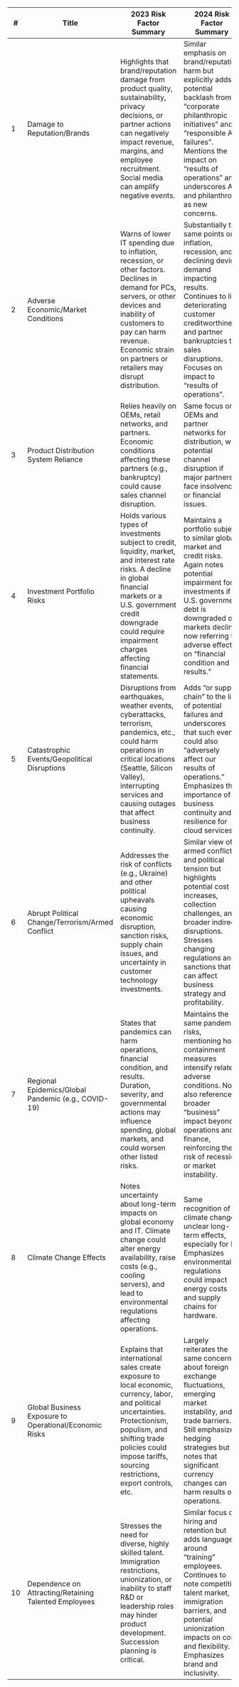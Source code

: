 | # | Title                                                    | 2023 Risk Factor Summary                                                                                                                                                                                                                  | 2024 Risk Factor Summary                                                                                                                                                                                                                                      | Change                                                                                                                            |
|---|----------------------------------------------------------|-------------------------------------------------------------------------------------------------------------------------------------------------------------------------------------------------------------------------------------------|--------------------------------------------------------------------------------------------------------------------------------------------------------------------------------------------------------------------------------------------------------------|-----------------------------------------------------------------------------------------------------------------------------------|
| 1 | Damage to Reputation/Brands                              | Highlights that brand/reputation damage from product quality, sustainability, privacy decisions, or partner actions can negatively impact revenue, margins, and employee recruitment. Social media can amplify negative events.           | Similar emphasis on brand/reputation harm but explicitly adds potential backlash from “corporate philanthropic initiatives” and “responsible AI failures”. Mentions the impact on “results of operations” and underscores AI and philanthropy as new concerns. | **Modified** – Expanded language on philanthropic initiatives and AI, reflecting emerging brand and reputation concerns.          |
| 2 | Adverse Economic/Market Conditions                       | Warns of lower IT spending due to inflation, recession, or other factors. Declines in demand for PCs, servers, or other devices and inability of customers to pay can harm revenue. Economic strain on partners or retailers may disrupt distribution. | Substantially the same points on inflation, recession, and declining device demand impacting results. Continues to link deteriorating customer creditworthiness and partner bankruptcies to sales disruptions. Focuses on impact to “results of operations”.            | **Modified** – Largely the same risk with minor wording updates (e.g., “results of operations” vs. “operating results”).           |
| 3 | Product Distribution System Reliance                     | Relies heavily on OEMs, retail networks, and partners. Economic conditions affecting these partners (e.g., bankruptcy) could cause sales channel disruption.                                                                              | Same focus on OEMs and partner networks for distribution, with potential channel disruption if major partners face insolvency or financial issues.                                                                                                           | **Unchanged** – Core content remains the same, noting potential partner bankruptcies or economic issues.                         |
| 4 | Investment Portfolio Risks                               | Holds various types of investments subject to credit, liquidity, market, and interest rate risks. A decline in global financial markets or a U.S. government credit downgrade could require impairment charges affecting financial statements. | Maintains a portfolio subject to similar global market and credit risks. Again notes potential impairment for investments if U.S. government debt is downgraded or markets decline, now referring to adverse effects on “financial condition and results.”        | **Modified** – Mostly similar with slight wording changes emphasizing potential effect on “financial condition and results.”      |
| 5 | Catastrophic Events/Geopolitical Disruptions             | Disruptions from earthquakes, weather events, cyberattacks, terrorism, pandemics, etc., could harm operations in critical locations (Seattle, Silicon Valley), interrupting services and causing outages that affect business continuity.      | Adds “or supply chain” to the list of potential failures and underscores that such events could also “adversely affect our results of operations.” Emphasizes the importance of business continuity and resilience for cloud services.                            | **Modified** – Additional emphasis on supply chain disruptions and results of operations, but core risk remains the same.         |
| 6 | Abrupt Political Change/Terrorism/Armed Conflict         | Addresses the risk of conflicts (e.g., Ukraine) and other political upheavals causing economic disruption, sanction risks, supply chain issues, and uncertainty in customer technology investments.                                           | Similar view of armed conflict and political tension but highlights potential cost increases, collection challenges, and broader indirect disruptions. Stresses changing regulations and sanctions that can affect business strategy and profitability.            | **Modified** – More explicit detail on indirect disruptions, operating cost impacts, and sanctions.                              |
| 7 | Regional Epidemics/Global Pandemic (e.g., COVID-19)      | States that pandemics can harm operations, financial condition, and results. Duration, severity, and governmental actions may influence spending, global markets, and could worsen other listed risks.                                       | Maintains the same pandemic risks, mentioning how containment measures intensify related adverse conditions. Now also references broader “business” impact beyond operations and finance, reinforcing the risk of recession or market instability.               | **Modified** – Slight addition of language about extended business impacts, but core concern remains similar.                     |
| 8 | Climate Change Effects                                   | Notes uncertainty about long-term impacts on global economy and IT. Climate change could alter energy availability, raise costs (e.g., cooling servers), and lead to environmental regulations affecting operations.                          | Same recognition of climate change’s unclear long-term effects, especially for IT. Emphasizes environmental regulations could impact energy costs and supply chains for hardware.                                                                                | **Unchanged** – Essentially the same concerns regarding climate and related regulations.                                         |
| 9 | Global Business Exposure to Operational/Economic Risks   | Explains that international sales create exposure to local economic, currency, labor, and political uncertainties. Protectionism, populism, and shifting trade policies could impose tariffs, sourcing restrictions, export controls, etc.      | Largely reiterates the same concerns about foreign exchange fluctuations, emerging market instability, and trade barriers. Still emphasizes hedging strategies but notes that significant currency changes can harm results of operations.                          | **Unchanged** – Main points persist, with minor wording differences.                                                             |
| 10 | Dependence on Attracting/Retaining Talented Employees   | Stresses the need for diverse, highly skilled talent. Immigration restrictions, unionization, or inability to staff R&D or leadership roles may hinder product development. Succession planning is critical.                                   | Similar focus on hiring and retention but adds language around “training” employees. Continues to note competitive talent market, immigration barriers, and potential unionization impacts on cost and flexibility. Emphasizes brand and inclusivity.               | **Modified** – Acknowledges training as well as attracting talent and slightly expands on unionization and immigration details.   |